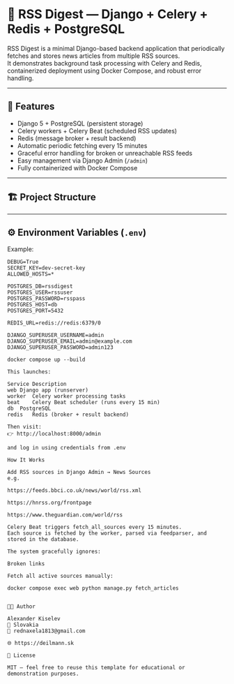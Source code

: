 # 📰 RSS Digest — Django + Celery + Redis + PostgreSQL

RSS Digest is a minimal Django-based backend application that periodically fetches and stores news articles from multiple RSS sources.  
It demonstrates background task processing with Celery and Redis, containerized deployment using Docker Compose, and robust error handling.

---

## 🧩 Features

- Django 5 + PostgreSQL (persistent storage)
- Celery workers + Celery Beat (scheduled RSS updates)
- Redis (message broker + result backend)
- Automatic periodic fetching every 15 minutes
- Graceful error handling for broken or unreachable RSS feeds
- Easy management via Django Admin (`/admin`)
- Fully containerized with Docker Compose

---

## 🏗️ Project Structure


---

## ⚙️ Environment Variables (`.env`)

Example:

```env
DEBUG=True
SECRET_KEY=dev-secret-key
ALLOWED_HOSTS=*

POSTGRES_DB=rssdigest
POSTGRES_USER=rssuser
POSTGRES_PASSWORD=rsspass
POSTGRES_HOST=db
POSTGRES_PORT=5432

REDIS_URL=redis://redis:6379/0

DJANGO_SUPERUSER_USERNAME=admin
DJANGO_SUPERUSER_EMAIL=admin@example.com
DJANGO_SUPERUSER_PASSWORD=admin123

docker compose up --build

This launches:

Service	Description
web	Django app (runserver)
worker	Celery worker processing tasks
beat	Celery Beat scheduler (runs every 15 min)
db	PostgreSQL
redis	Redis (broker + result backend)

Then visit:
👉 http://localhost:8000/admin

and log in using credentials from .env

How It Works

Add RSS sources in Django Admin → News Sources
e.g.

https://feeds.bbci.co.uk/news/world/rss.xml

https://hnrss.org/frontpage

https://www.theguardian.com/world/rss

Celery Beat triggers fetch_all_sources every 15 minutes.
Each source is fetched by the worker, parsed via feedparser, and stored in the database.

The system gracefully ignores:

Broken links

Fetch all active sources manually:

docker compose exec web python manage.py fetch_articles


🧑‍💻 Author

Alexander Kiselev
📍 Slovakia
📧 rednaxela1813@gmail.com

🌐 https://deilmann.sk

🧾 License

MIT — feel free to reuse this template for educational or demonstration purposes.

